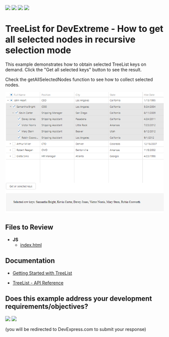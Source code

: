 <!-- default badges list -->
![](https://img.shields.io/endpoint?url=https://codecentral.devexpress.com/api/v1/VersionRange/128584164/17.2.4%2B)
[![](https://img.shields.io/badge/Open_in_DevExpress_Support_Center-FF7200?style=flat-square&logo=DevExpress&logoColor=white)](https://supportcenter.devexpress.com/ticket/details/T590425)
[![](https://img.shields.io/badge/📖_How_to_use_DevExpress_Examples-e9f6fc?style=flat-square)](https://docs.devexpress.com/GeneralInformation/403183)
[![](https://img.shields.io/badge/💬_Leave_Feedback-feecdd?style=flat-square)](#does-this-example-address-your-development-requirementsobjectives)
<!-- default badges end -->

# TreeList for DevExtreme - How to get all selected nodes in recursive selection mode

<p>This example demonstrates how to obtain selected TreeList keys on demand. Click the "Get all selected keys" button to see the result.</p>
<p>Check the getAllSelectedNodes function to see how to collect selected nodes.</p>


<div align="center"><img alt="" src="treelist-selection-mode.png" /></div>

## Files to Review

- **JS**
  - [index.html](JS/index.html)

## Documentation

- [Getting Started with TreeList](https://js.devexpress.com/Documentation/Guide/UI_Components/TreeList/Getting_Started_with_TreeList/)

- [TreeList - API Reference](https://js.devexpress.com/Documentation/ApiReference/UI_Components/dxTreeList/)


<!-- feedback -->
## Does this example address your development requirements/objectives?

[<img src="https://www.devexpress.com/support/examples/i/yes-button.svg"/>](https://www.devexpress.com/support/examples/survey.xml?utm_source=github&utm_campaign=devextreme-treelist-get-all-selected-nodes-in-recursive-selection-mode&~~~was_helpful=yes) [<img src="https://www.devexpress.com/support/examples/i/no-button.svg"/>](https://www.devexpress.com/support/examples/survey.xml?utm_source=github&utm_campaign=devextreme-treelist-get-all-selected-nodes-in-recursive-selection-mode&~~~was_helpful=no)

(you will be redirected to DevExpress.com to submit your response)
<!-- feedback end -->
